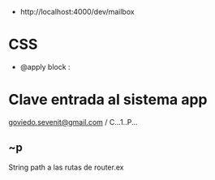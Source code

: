 * http://localhost:4000/dev/mailbox

# CSS

* @apply block : 

# Clave entrada al sistema app

goviedo.sevenit@gmail.com / C...1..P...

## ~p

String path a las rutas de router.ex


